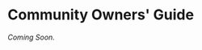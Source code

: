 <!-- 

    Main Resource/Community Owners' Guide
    READ THIS FIRST BEFORE MAKING ANY EDITS BELOW!

    When to use heading formats and which:

    # Text                                  - Heading 1: Used for the title in the documentation
    ## Text                                 - Heading 2: Used for "Parts" (e.g. Part I. Preliminary)
    ### Text                                - Heading 3: Used for section titles.

-->

# Community Owners' Guide

*Coming Soon.*